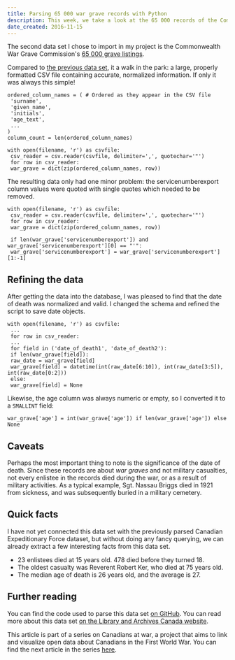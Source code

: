 ```yaml
---
title: Parsing 65 000 war grave records with Python
description: This week, we take a look at the 65 000 records of the Commonwealth War Graves Commission's data set.
date_created: 2016-11-15
---
```


The second data set I chose to import in my project is the Commonwealth War Grave Commission's [65 000 grave listings](http://www.cwgc.org/find-war-dead.aspx).

Compared to [the previous data set](/blog/parsing-575k-military-records-with-python), it a walk in the park: a large, properly formatted CSV file containing accurate, normalized information. If only it was always this simple!

```
ordered_column_names = ( # Ordered as they appear in the CSV file
 'surname',
 'given_name',
 'initials',
 'age_text',
 ...
)
column_count = len(ordered_column_names)

with open(filename, 'r') as csvfile:
 csv_reader = csv.reader(csvfile, delimiter=',', quotechar='"')
 for row in csv_reader:
 war_grave = dict(zip(ordered_column_names, row))
```

The resulting data only had one minor problem: the servicenumberexport column values were quoted with single quotes which needed to be removed.

```
with open(filename, 'r') as csvfile:
 csv_reader = csv.reader(csvfile, delimiter=',', quotechar='"')
 for row in csv_reader:
 war_grave = dict(zip(ordered_column_names, row))

 if len(war_grave['servicenumberexport']) and war_grave['servicenumberexport'][0] == "'":
 war_grave['servicenumberexport'] = war_grave['servicenumberexport'][1:-1]
```

## Refining the data

After getting the data into the database, I was pleased to find that the date of death was normalized and valid. I changed the schema and refined the script to save date objects.

```
with open(filename, 'r') as csvfile:
 ...
 for row in csv_reader:
 ...
 for field in ('date_of_death1', 'date_of_death2'):
 if len(war_grave[field]):
 raw_date = war_grave[field]
 war_grave[field] = datetime(int(raw_date[6:10]), int(raw_date[3:5]), int(raw_date[0:2]))
 else:
 war_grave[field] = None
```

Likewise, the age column was always numeric or empty, so I converted it to a `SMALLINT` field:

```
war_grave['age'] = int(war_grave['age']) if len(war_grave['age']) else None
```

## Caveats

Perhaps the most important thing to note is the significance of the date of death. Since these records are about *war graves* and not military casualties, not every enlistee in the records died during the war, or as a result of military activities. As a typical example, Sgt. Nassau Briggs died in 1921 from sickness, and was subsequently buried in a military cemetery.

## Quick facts

I have not yet connected this data set with the previously parsed Canadian Expeditionary Force dataset, but without doing any fancy querying, we can already extract a few interesting facts from this data set.

- 23 enlistees died at 15 years old. 478 died before they turned 18.
- The oldest casualty was Reverent Robert Ker, who died at 75 years old.
- The median age of death is 26 years old, and the average is 27.

## Further reading

You can find the code used to parse this data set [on GitHub](https://github.com/nicbou/canadians-at-war/tree/master/commonwealth-war-graves-commission). You can read more about this data set [on the Library and Archives Canada website](http://www.bac-lac.gc.ca/eng/discover/mass-digitized-archives/commonwealth-war-graves-registers/Pages/commonwealth-war-graves-registers.aspx).

This article is part of a series on Canadians at war, a project that aims to link and visualize open data about Canadians in the First World War. You can find the next article in the series [here](/blog/cracking-open-the-canadian-great-war-project-database "Cracking open the Canadian Great War Project database").

